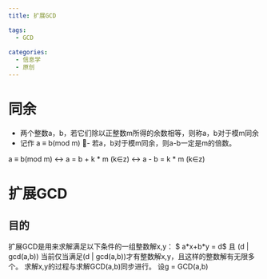 ```yaml
---
title: 扩展GCD

tags:
  - GCD
  
categories:
  - 信息学
  - 原创
---
```

# 同余
  - 两个整数a，b，若它们除以正整数m所得的余数相等，则称a，b对于模m同余
  - 记作 a ≡ b(mod m)
- 若a，b对于模m同余，则a-b一定是m的倍数。

a ≡ b(mod m) $\longleftrightarrow$ a = b + k * m (k∈z) $\longleftrightarrow$ a - b = k * m (k∈z)

# 扩展GCD
## 目的
扩展GCD是用来求解满足以下条件的一组整数解x,y：
$ a\*x+b\*y = d$ 且 (d | gcd(a,b))
当前仅当满足(d | gcd(a,b))才有整数解x,y，且这样的整数解有无限多个。
求解x,y的过程与求解GCD(a,b)同步进行。
设g = GCD(a,b)